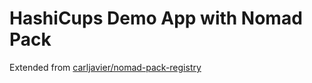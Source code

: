 # HashiCups Demo App with Nomad Pack

Extended from [carljavier/nomad-pack-registry](https://github.com/carljavier/nomad-pack-registry)